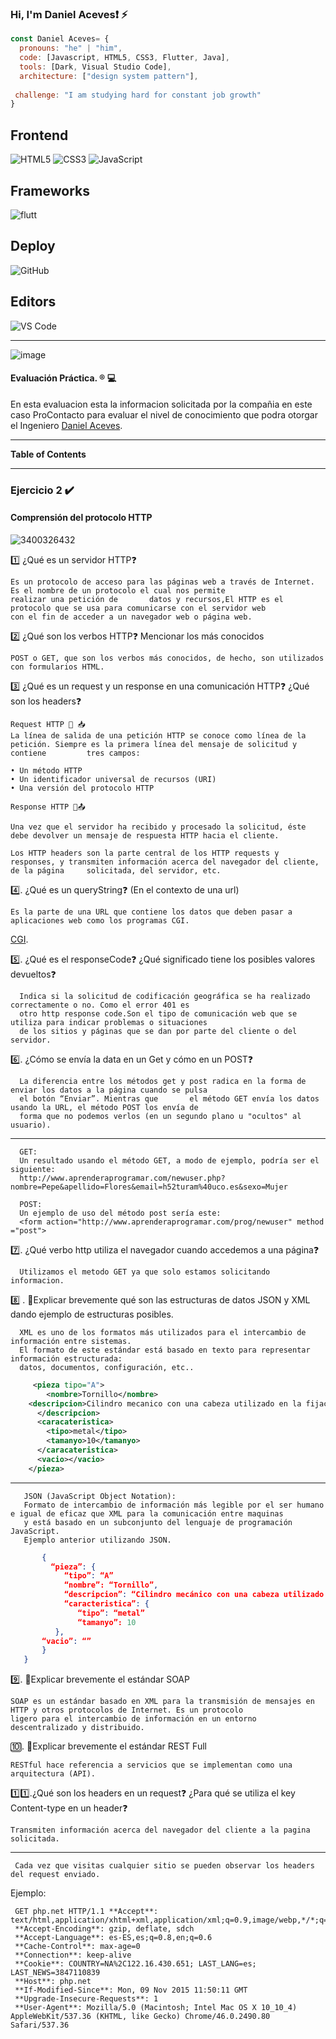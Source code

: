 ### Hi, I'm Daniel Aceves❗ ⚡


```js
const Daniel Aceves= {
  pronouns: "he" | "him",
  code: [Javascript, HTML5, CSS3, Flutter, Java],
  tools: [Dark, Visual Studio Code],
  architecture: ["design system pattern"],
 
 challenge: "I am studying hard for constant job growth"
}
```
## Frontend
![HTML5](https://img.shields.io/badge/-HTML5-%23E44D27?style=flat-square&logo=html5&logoColor=ffffff)
![CSS3](https://img.shields.io/badge/-CSS3-%231572B6?style=flat-square&logo=css3)
![JavaScript](https://img.shields.io/badge/-JavaScript-black?style=flat-square&logo=javascript)

## Frameworks
![flutt](https://user-images.githubusercontent.com/91232190/165925831-5bcf07b5-bb79-43d6-9176-ab122913ec93.jpg)


## Deploy
![GitHub](https://img.shields.io/badge/-GitHub-181717?style=flat-square&logo=github)

## Editors
![VS Code](http://img.shields.io/badge/-VS%20Code-007ACC?style=flat-square&logo=visual-studio-code)

------
![image](https://user-images.githubusercontent.com/91232190/165880467-7f9e8107-ff7b-4d4c-9ba5-edce4069fe12.png)


#### Evaluación Práctica. &reg; 💻

En esta evaluacion esta la informacion solicitada por la compañia en este caso ProContacto para evaluar el nivel de conocimiento que podra otorgar el Ingeniero  [Daniel Aceves](https://github.com/IngDanielAceves "Daniel Aceves").

------

**Table of Contents**

------

### Ejercicio 2 ✔️
#### Comprensión del protocolo HTTP

![3400326432](https://user-images.githubusercontent.com/91232190/165890113-86fa5b9b-a27e-4a8a-8892-db0ceb1d4a01.png)


1️⃣ ¿Qué es un servidor HTTP❓ 

    Es un protocolo de acceso para las páginas web a través de Internet. Es el nombre de un protocolo el cual nos permite
    realizar una petición de       datos y recursos,El HTTP es el protocolo que se usa para comunicarse con el servidor web
    con el fin de acceder a un navegador web o página web.

2️⃣ ¿Qué son los verbos HTTP❓ Mencionar los más conocidos

   	POST o GET, que son los verbos más conocidos, de hecho, son utilizados con formularios HTML.
    
3️⃣ ¿Qué es un request y un response en una comunicación HTTP❓ ¿Qué son los headers❓
    
    Request HTTP 💬 📥
    La línea de salida de una petición HTTP se conoce como línea de la petición. Siempre es la primera línea del mensaje de solicitud y contiene         tres campos:
    
    • Un método HTTP
    • Un identificador universal de recursos (URI)
    • Una versión del protocolo HTTP

    Response HTTP 💬📤
    
    Una vez que el servidor ha recibido y procesado la solicitud, éste debe devolver un mensaje de respuesta HTTP hacia el cliente.
    
    Los HTTP headers son la parte central de los HTTP requests y responses, y transmiten información acerca del navegador del cliente, de la página     solicitada, del servidor, etc. 

4️⃣. ¿Qué es un queryString❓ (En el contexto de una url)

    Es la parte de una URL que contiene los datos que deben pasar a aplicaciones web como los programas CGI.
   [CGI](https://es.wikipedia.org/wiki/Interfaz_de_entrada_com%C3%BAn).

5️⃣.	¿Qué es el responseCode❓ ¿Qué significado tiene los posibles valores devueltos❓

      Indica si la solicitud de codificación geográfica se ha realizado correctamente o no. Como el error 401 es 
      otro http response code.Son el tipo de comunicación web que se utiliza para indicar problemas o situaciones
      de los sitios y páginas que se dan por parte del cliente o del servidor.
      
6️⃣.	¿Cómo se envía la data en un Get y cómo en un POST❓ 
      
      La diferencia entre los métodos get y post radica en la forma de enviar los datos a la página cuando se pulsa
      el botón “Enviar”. Mientras que       el método GET envía los datos usando la URL, el método POST los envía de
      forma que no podemos verlos (en un segundo plano u "ocultos" al usuario).
   --------
      
      GET:
      Un resultado usando el método GET, a modo de ejemplo, podría ser el siguiente:
      http://www.aprenderaprogramar.com/newuser.php?nombre=Pepe&apellido=Flores&email=h52turam%40uco.es&sexo=Mujer  
      
      POST:
      Un ejemplo de uso del método post sería este:
      <form action="http://www.aprenderaprogramar.com/prog/newuser" method ="post">

7️⃣.	¿Qué verbo http utiliza el navegador cuando accedemos a una página❓

      Utilizamos el metodo GET ya que solo estamos solicitando informacion.

8️⃣ .	💭Explicar brevemente qué son las estructuras de datos JSON y XML dando ejemplo de estructuras posibles.

      XML es uno de los formatos más utilizados para el intercambio de información entre sistemas. 
      El formato de este estándar está basado en texto para representar información estructurada: 
      datos, documentos, configuración, etc..

```XML 
     <pieza tipo="A">
        <nombre>Tornillo</nombre>
    <descripcion>Cilindro mecanico con una cabeza utilizado en la fijación temporal de unas piezas con otras 
      </descripcion>
      <caracateristica>
        <tipo>metal</tipo>
        <tamanyo>10</tamanyo>
      </caracateristica>
      <vacio></vacio>
    </pieza>
 ```
 ------
 
       JSON (JavaScript Object Notation): 
       Formato de intercambio de información más legible por el ser humano e igual de eficaz que XML para la comunicación entre maquinas  
       y está basado en un subconjunto del lenguaje de programación JavaScript.
       Ejemplo anterior utilizando JSON.
       
 ``` JSON
        {
          “pieza”: {
             “tipo”: “A”
             “nombre”: “Tornillo”,
             “descripcion”: “Cilindro mecánico con una cabeza utilizado en la fijación temporal de unas piezas con otras”,
             “caracteristica”: {
                “tipo”: “metal”
                “tamanyo”: 10
           },
        “vacio”: “”
        }
    }

```
       
     

9️⃣.	💭Explicar brevemente el estándar SOAP

    SOAP es un estándar basado en XML para la transmisión de mensajes en HTTP y otros protocolos de Internet. Es un protocolo 
    ligero para el intercambio de información en un entorno descentralizado y distribuido.

🔟.	💭Explicar brevemente el estándar REST Full

    RESTful hace referencia a servicios que se implementan como una arquitectura (API).

1️⃣1️⃣.¿Qué son los headers en un request❓ ¿Para qué se utiliza el key Content-type en un header❓

    Transmiten información acerca del navegador del cliente a la pagina solicitada.
 ------
 
     Cada vez que visitas cualquier sitio se pueden observar los headers del request enviado. 
 Ejemplo:
   
     GET php.net HTTP/1.1 **Accept**: text/html,application/xhtml+xml,application/xml;q=0.9,image/webp,*/*;q=0.8
     **Accept-Encoding**: gzip, deflate, sdch
     **Accept-Language**: es-ES,es;q=0.8,en;q=0.6
     **Cache-Control**: max-age=0
     **Connection**: keep-alive
     **Cookie**: COUNTRY=NA%2C122.16.430.651; LAST_LANG=es; LAST_NEWS=3847110839
     **Host**: php.net
     **If-Modified-Since**: Mon, 09 Nov 2015 11:50:11 GMT
     **Upgrade-Insecure-Requests**: 1
     **User-Agent**: Mozilla/5.0 (Macintosh; Intel Mac OS X 10_10_4) AppleWebKit/537.36 (KHTML, like Gecko) Chrome/46.0.2490.80 Safari/537.36
     
     
